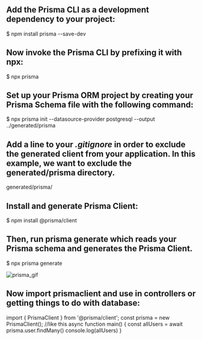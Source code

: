 ## Add the Prisma CLI as a development dependency to your project:
$ npm install prisma --save-dev

## Now invoke the Prisma CLI by prefixing it with npx:
$ npx prisma

## Set up your Prisma ORM project by creating your Prisma Schema file with the following command:
$ npx prisma init --datasource-provider postgresql --output ../generated/prisma


## Add a line to your *.gitignore* in order to exclude the generated client from your application. In this example, we want to exclude the generated/prisma directory.
generated/prisma/

## Install and generate Prisma Client:
$ npm install @prisma/client

## Then, run prisma generate which reads your Prisma schema and generates the Prisma Client.
$ npx prisma generate

![prisma_gif](https://github.com/user-attachments/assets/135f8eaa-8576-446c-87c3-3b65cdc748e7)

## Now import prismaclient and use in controllers or getting things to do with database:
import { PrismaClient } from '@prisma/client';
const prisma = new PrismaClient();
//like this 
async function main() {
  const allUsers = await prisma.user.findMany()
  console.log(allUsers)
}
